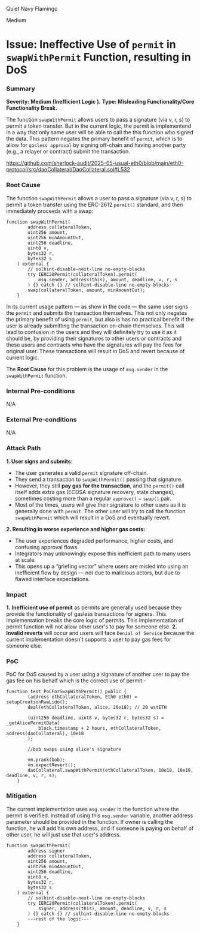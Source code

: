 Quiet Navy Flamingo

Medium

# Issue: Ineffective Use of `permit` in `swapWithPermit` Function, resulting in DoS

### Summary

**Severity: Medium (Inefficient Logic ).**
**Type:  Misleading Functionality/Core Functionality Break.**

The function `swapWithPermit` allows  users to pass a signature (via v, r, s) to permit a token transfer. But in the current logic, the permit is implementend in a way that only same user will be able to call the this function who signed the data.  This pattern negates the primary benefit of `permit`, which is to allow for `gasless approval` by signing off-chain and having another party (e.g., a relayer or contract) submit the transaction.

https://github.com/sherlock-audit/2025-05-usual-eth0/blob/main/eth0-protocol/src/daoCollateral/DaoCollateral.sol#L532

### Root Cause

The function `swapWithPermit` allows a user to pass a signature (via v, r, s) to permit a token transfer using the ERC-2612 `permit()` standard, and then immediately proceeds with a swap:

```solidity
function swapWithPermit(
        address collateralToken,
        uint256 amount,
        uint256 minAmountOut,
        uint256 deadline,
        uint8 v,
        bytes32 r,
        bytes32 s
    ) external {
        // solhint-disable-next-line no-empty-blocks
        try IERC20Permit(collateralToken).permit(
            msg.sender, address(this), amount, deadline, v, r, s
        ) {} catch {} // solhint-disable-line no-empty-blocks
        swap(collateralToken, amount, minAmountOut);
    }
```
In its current usage pattern — as show in the code  — the same user signs the `permit` and submits the transaction themselves. This not only negates the primary benefit of using `permit`, but also is has no practical benefit if the user is already submitting the transaction on-chain themselves. This will lead to confusion in the users and they will definitely try to use it as it should be, by providing their signatures to other users or contracts and these users and contracts who have the signatures will pay the fees for original user. These transactions will result in DoS and revert because of current logic.

The **Root Cause** for this problem is the usage of `msg.sender` in the  `swapWithPermit` function.

### Internal Pre-conditions

N/A

### External Pre-conditions

N/A

### Attack Path

**1. User signs and submits**:

- The user generates a valid `permit` signature off-chain.
- They send a transaction to `swapWithPermit()` passing that signature.
- However, they still **pay gas for the transaction**, and the `permit()` call itself adds extra gas (ECDSA signature recovery, state changes), sometimes costing more than a regular `approve()` + `swap()` pair.
- Most of the times, users will give their signature to other users as it is generally done with `permit`. The other user will try to call the function `swapWithPermit` which will result in a DoS and eventually revert.

**2. Resulting in worse experience and higher gas costs:**

- The user experiences degraded performance, higher costs, and confusing approval flows.
- Integrators may unknowingly expose this inefficient path to many users at scale.
- This opens up a “griefing vector” where users are misled into using an inefficient flow by design — not due to malicious actors, but due to flawed interface expectations.

### Impact

**1.** **Inefficient use of permit** as permits are generally used because they provide the functionality of gasless transactions for signers. This implementation breaks the core logic of permits. This implementation of permit function will not allow other user's to pay for someone else.
**2.** **Invalid reverts** will occur and users will face `Denial of Service` because the current implementation doesn't supports a user to pay gas fees for someone else.

### PoC

PoC for DoS caused by a user using a signature of another user to pay the gas fee on his behalf which is the correct use of permit:-

```solidity
function test_PoCForSwapWithPermit() public {
        (address ethCollateralToken, Eth0 eth0) = setupCreationRwaLido();
        deal(ethCollateralToken, alice, 20e18); // 20 wstETH

        (uint256 deadline, uint8 v, bytes32 r, bytes32 s) = _getAlicePermitData(
            block.timestamp + 2 hours, ethCollateralToken, address(daoCollateral), 10e18
        );

        //bob swaps using alice's signature

        vm.prank(bob);
        vm.expectRevert();
        daoCollateral.swapWithPermit(ethCollateralToken, 10e18, 10e18, deadline, v, r, s);
    }
```

### Mitigation

The current implementation uses `msg.sender` in the function where the permit is verified. Instead of using this `msg.sender` variable, another address parameter should be provided in the function. If owner is calling the function, he will add his own address, and if someone is paying on behalf of other user, he will just use that user's address.

```solidity
function swapWithPermit(
        address signer 
        address collateralToken,
        uint256 amount,
        uint256 minAmountOut,
        uint256 deadline,
        uint8 v,
        bytes32 r,
        bytes32 s
    ) external {
        // solhint-disable-next-line no-empty-blocks
        try IERC20Permit(collateralToken).permit(
            signer, address(this), amount, deadline, v, r, s
        ) {} catch {} // solhint-disable-line no-empty-blocks
        ---rest of the logic---
    }
```